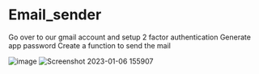 # Email_sender

Go over to our gmail account and setup  2 factor authentication
Generate app password
Create a function to send the mail

![image](https://user-images.githubusercontent.com/75130949/210992465-26ca8d19-eaa2-4953-822a-20cc1123d353.png)
![Screenshot 2023-01-06 155907](https://user-images.githubusercontent.com/75130949/210992986-4efd46e1-98ab-4d8e-b9d4-0b7b4fc1e358.png)
